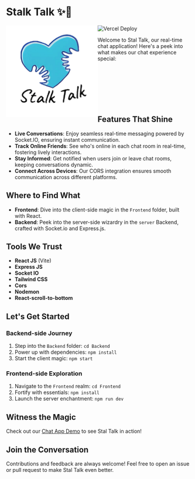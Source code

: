 # Stalk Talk ✨💬

<img src="https://github.com/Ashish-CodeJourney/Stalk-Talk/blob/master/Frontend/src/assets/logo.png?raw=true" alt="Stal Talk Logo" width="250" height="250" align="left">

![Vercel Deploy](https://deploy-badge.vercel.app/vercel/ashish-code-journey-github-io?style=plastic&logo=success)

Welcome to Stal Talk, our real-time chat application! Here's a peek into what makes our chat experience special:

<br><br><br><br><br><br>

## Features That Shine

- **Live Conversations**: Enjoy seamless real-time messaging powered by Socket.IO, ensuring instant communication.
- **Track Online Friends**: See who's online in each chat room in real-time, fostering lively interactions.
- **Stay Informed**: Get notified when users join or leave chat rooms, keeping conversations dynamic.
- **Connect Across Devices**: Our CORS integration ensures smooth communication across different platforms.

## Where to Find What

- **Frontend**: Dive into the client-side magic in the `Frontend` folder, built with React.
- **Backend**: Peek into the server-side wizardry in the `server` Backend, crafted with Socket.io and Express.js.

## Tools We Trust

- **React JS** (Vite)
- **Express JS**
- **Socket IO**
- **Tailwind CSS**
- **Cors**
- **Nodemon**
- **React-scroll-to-bottom**

## Let's Get Started

### Backend-side Journey

1. Step into the `Backend` folder: `cd Backend`
2. Power up with dependencies: `npm install`
3. Start the client magic: `npm start`

### Frontend-side Exploration

1. Navigate to the `Frontend` realm: `cd Frontend`
2. Fortify with essentials: `npm install`
3. Launch the server enchantment: `npm run dev`

## Witness the Magic

Check out our [Chat App Demo](https://stalktalk.ashishcodejourney.tech/) to see Stal Talk in action!

## Join the Conversation

Contributions and feedback are always welcome! Feel free to open an issue or pull request to make Stal Talk even better.

